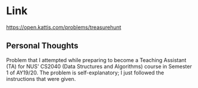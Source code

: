 # Link

https://open.kattis.com/problems/treasurehunt

## Personal Thoughts

Problem that I attempted while preparing to become a Teaching Assistant (TA) for NUS' CS2040 (Data Structures and Algorithms) course in Semester 1 of AY19/20. The problem is self-explanatory; I just followed the instructions that were given.

